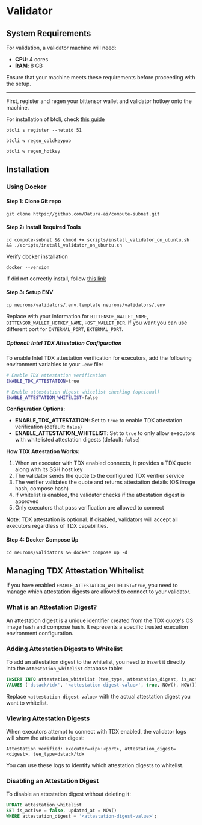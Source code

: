 # Validator

## System Requirements

For validation, a validator machine will need:

- **CPU**: 4 cores
- **RAM**: 8 GB

Ensure that your machine meets these requirements before proceeding with the setup.

---

First, register and regen your bittensor wallet and validator hotkey onto the machine. 

For installation of btcli, check [this guide](https://github.com/opentensor/bittensor/blob/master/README.md#install-bittensor-sdk)
```
btcli s register --netuid 51
```
```
btcli w regen_coldkeypub
```
```
btcli w regen_hotkey
```

## Installation

### Using Docker

#### Step 1: Clone Git repo

```
git clone https://github.com/Datura-ai/compute-subnet.git
```

#### Step 2: Install Required Tools

```
cd compute-subnet && chmod +x scripts/install_validator_on_ubuntu.sh && ./scripts/install_validator_on_ubuntu.sh
```

Verify docker installation

```
docker --version
```
If did not correctly install, follow [this link](https://docs.docker.com/engine/install/)

#### Step 3: Setup ENV
```
cp neurons/validators/.env.template neurons/validators/.env
```

Replace with your information for `BITTENSOR_WALLET_NAME`, `BITTENSOR_WALLET_HOTKEY_NAME`, `HOST_WALLET_DIR`.
If you want you can use different port for `INTERNAL_PORT`, `EXTERNAL_PORT`.

##### Optional: Intel TDX Attestation Configuration

To enable Intel TDX attestation verification for executors, add the following environment variables to your `.env` file:

```bash
# Enable TDX attestation verification
ENABLE_TDX_ATTESTATION=true

# Enable attestation digest whitelist checking (optional)
ENABLE_ATTESTATION_WHITELIST=false
```

**Configuration Options:**

- **ENABLE_TDX_ATTESTATION**: Set to `true` to enable TDX attestation verification (default: `false`)
- **ENABLE_ATTESTATION_WHITELIST**: Set to `true` to only allow executors with whitelisted attestation digests (default: `false`)

**How TDX Attestation Works:**

1. When an executor with TDX enabled connects, it provides a TDX quote along with its SSH host key
2. The validator sends the quote to the configured TDX verifier service
3. The verifier validates the quote and returns attestation details (OS image hash, compose hash)
4. If whitelist is enabled, the validator checks if the attestation digest is approved
5. Only executors that pass verification are allowed to connect

**Note**: TDX attestation is optional. If disabled, validators will accept all executors regardless of TDX capabilities.

#### Step 4: Docker Compose Up

```
cd neurons/validators && docker compose up -d
```

## Managing TDX Attestation Whitelist

If you have enabled `ENABLE_ATTESTATION_WHITELIST=true`, you need to manage which attestation digests are allowed to connect to your validator.

### What is an Attestation Digest?

An attestation digest is a unique identifier created from the TDX quote's OS image hash and compose hash. It represents a specific trusted execution environment configuration.

### Adding Attestation Digests to Whitelist

To add an attestation digest to the whitelist, you need to insert it directly into the `attestation_whitelist` database table:

```sql
INSERT INTO attestation_whitelist (tee_type, attestation_digest, is_active, created_at, updated_at)
VALUES ('dstack/tdx', '<attestation-digest-value>', true, NOW(), NOW());
```

Replace `<attestation-digest-value>` with the actual attestation digest you want to whitelist.

### Viewing Attestation Digests

When executors attempt to connect with TDX enabled, the validator logs will show the attestation digest:

```
Attestation verified: executor=<ip>:<port>, attestation_digest=<digest>, tee_type=dstack/tdx
```

You can use these logs to identify which attestation digests to whitelist.

### Disabling an Attestation Digest

To disable an attestation digest without deleting it:

```sql
UPDATE attestation_whitelist 
SET is_active = false, updated_at = NOW()
WHERE attestation_digest = '<attestation-digest-value>';
```
